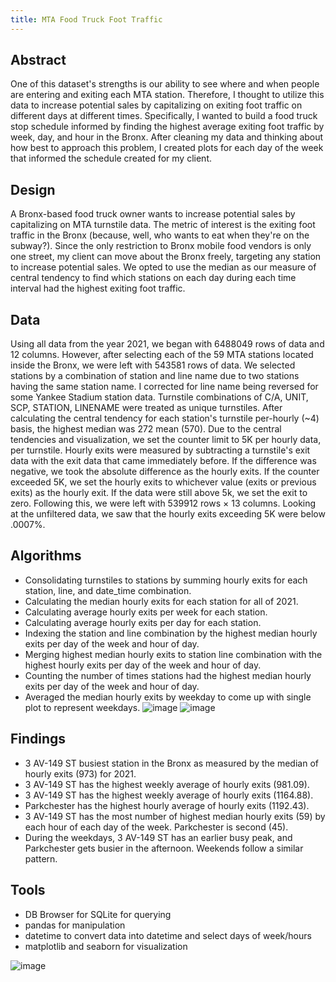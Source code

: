 ```yaml
---
title: MTA Food Truck Foot Traffic 
---
```


## Abstract
One of this dataset's strengths is our ability to see where and when people are entering and exiting each MTA station. Therefore, I thought to utilize this data to increase potential sales by capitalizing on exiting foot traffic on different days at different times. Specifically, I wanted to build a food truck stop schedule informed by finding the highest average exiting foot traffic by week, day, and hour in the Bronx. After cleaning my data and thinking about how best to approach this problem, I created plots for each day of the week that informed the schedule created for my client.

## Design
A Bronx-based food truck owner wants to increase potential sales by capitalizing on MTA turnstile data. The metric of interest is the exiting foot traffic in the Bronx (because, well, who wants to eat when they're on the subway?). Since the only restriction to Bronx mobile food vendors is only one street, my client can move about the Bronx freely, targeting any station to increase potential sales. We opted to use the median as our measure of central tendency to find which stations on each day during each time interval had the highest exiting foot traffic.

## Data
Using all data from the year 2021, we began with 6488049 rows of data and 12 columns. However, after selecting each of the 59 MTA stations located inside the Bronx, we were left with 543581 rows of data. We selected stations by a combination of station and line name due to two stations having the same station name. I corrected for line name being reversed for some Yankee Stadium station data. Turnstile combinations of C/A, UNIT, SCP, STATION, LINENAME were treated as unique turnstiles.
After calculating the central tendency for each station's turnstile per-hourly (~4) basis, the highest median was 272 mean (570). Due to the central tendencies and visualization, we set the counter limit to 5K per hourly data, per turnstile. Hourly exits were measured by subtracting a turnstile's exit data with the exit data that came immediately before. If the difference was negative, we took the absolute difference as the hourly exits. If the counter exceeded 5K, we set the hourly exits to whichever value (exits or previous exits) as the hourly exit. If the data were still above 5k, we set the exit to zero. Following this, we were left with 539912 rows × 13 columns. Looking at the unfiltered data, we saw that the hourly exits exceeding 5K were below .0007%.

## Algorithms
- Consolidating turnstiles to stations by summing hourly exits for each station, line, and date_time combination.
- Calculating the median hourly exits for each station for all of 2021.
- Calculating average hourly exits per week for each station.
- Calculating average hourly exits per day for each station.
- Indexing the station and line combination by the highest median hourly exits per day of the week and hour of day.
- Merging highest median hourly exits to station line combination with the highest hourly exits per day of the week and hour of day.
- Counting the number of times stations had the highest median hourly exits per day of the week and hour of day.
- Averaged the median hourly exits by weekday to come up with single plot to represent weekdays.
![image](/assets/Metis/Regression/weeklymedian.png)
![image](/assets/Metis/Regression/weekmean.png)



## Findings
- 3 AV-149 ST busiest station in the Bronx as measured by the median of hourly exits (973) for 2021.
- 3 AV-149 ST has the highest weekly average of hourly exits (981.09).
- 3 AV-149 ST has the highest weekly average of hourly exits (1164.88).
- Parkchester has the highest hourly average of hourly exits (1192.43).
- 3 AV-149 ST has the most number of highest median hourly exits (59) by each hour of each day of the week. Parkchester is second (45).
- During the weekdays, 3 AV-149 ST has an earlier busy peak, and Parkchester gets busier in the afternoon. Weekends follow a similar pattern.

## Tools
- DB Browser for SQLite for querying
- pandas for manipulation
- datetime to convert data into datetime and select days of week/hours
- matplotlib and seaborn for visualization


![image](/assets/Metis/Regression/EDA_calendar_Clayton_Young.png)

